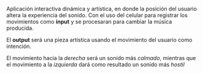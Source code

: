 Aplicación interactiva dinámica y artística, en donde la posición del usuario altera la experiencia del sonido.
Con el uso del celular para registrar los movimientos como **input** y se procesaran para cambiar la música producida.

El **output** será una pieza artística usando el movimiento del usuario como intención.

El movimiento hacia la *derecha* será un sonido más *calmado*, mientras que el movimiento a la *izquierda* dará como resultado un sonido más *hostil*
